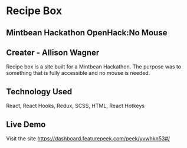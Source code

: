 # Recipe Box
## Mintbean Hackathon OpenHack:No Mouse
## Creater - Allison Wagner

Recipe box is a site built for a Mintbean Hackathon. The purpose was to something that is fully accessible and no mouse is needed. 

## Technology Used
React, React Hooks, Redux, SCSS, HTML, React Hotkeys

## Live Demo
Visit the site https://dashboard.featurepeek.com/peek/yvwhkn53#/
